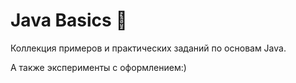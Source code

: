 # Java Basics 🚀

Коллекция примеров и практических заданий по основам Java.

А также эксперименты с оформлением:)
